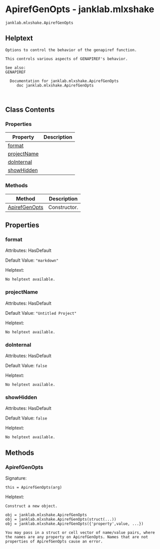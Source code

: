# ApirefGenOpts - janklab.mlxshake

```text
janklab.mlxshake.ApirefGenOpts
```

## Helptext

```text
Options to control the behavior of the genapiref function.

This controls various aspects of GENAPIREF's behavior.

See also:
GENAPIREF

  Documentation for janklab.mlxshake.ApirefGenOpts
     doc janklab.mlxshake.ApirefGenOpts



```

## Class Contents

### Properties

| Property | Description |
| -------- | ----------- |
| [format](#janklab.mlxshake.ApirefGenOpts.format) |  |
| [projectName](#janklab.mlxshake.ApirefGenOpts.projectName) |  |
| [doInternal](#janklab.mlxshake.ApirefGenOpts.doInternal) |  |
| [showHidden](#janklab.mlxshake.ApirefGenOpts.showHidden) |  |

### Methods

| Method | Description |
| -------- | ----------- |
| [ApirefGenOpts](#janklab.mlxshake.ApirefGenOpts.ApirefGenOpts) | Constructor. |

## Properties

<a name="janklab.mlxshake.ApirefGenOpts.format"></a>
### format

Attributes: HasDefault

Default Value: `"markdown"`

Helptext:

```text
No helptext available.
```

<a name="janklab.mlxshake.ApirefGenOpts.projectName"></a>
### projectName

Attributes: HasDefault

Default Value: `"Untitled Project"`

Helptext:

```text
No helptext available.
```

<a name="janklab.mlxshake.ApirefGenOpts.doInternal"></a>
### doInternal

Attributes: HasDefault

Default Value: `false`

Helptext:

```text
No helptext available.
```

<a name="janklab.mlxshake.ApirefGenOpts.showHidden"></a>
### showHidden

Attributes: HasDefault

Default Value: `false`

Helptext:

```text
No helptext available.
```


## Methods

<a name="janklab.mlxshake.ApirefGenOpts.ApirefGenOpts"></a>
### ApirefGenOpts

Signature:
```
this = ApirefGenOpts(arg)
```

Helptext:

```text
Construct a new object.

obj = janklab.mlxshake.ApirefGenOpts
obj = janklab.mlxshake.ApirefGenOpts(struct(...))
obj = janklab.mlxshake.ApirefGenOpts({'property',value, ...})

You may pass in a struct or cell vector of name/value pairs, where
the names are any property on ApirefGenOpts. Names that are not
properties of ApirefGenOpts cause an error.

```


